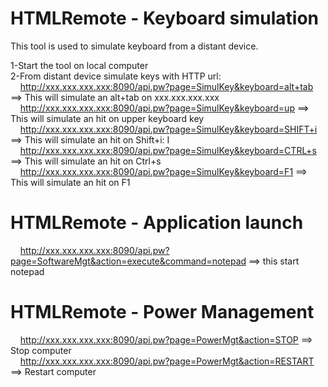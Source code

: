 # HTMLRemote - Keyboard simulation

This tool is used to simulate keyboard from a distant device.

1-Start the tool on local computer</br>
2-From distant device simulate keys with HTTP url: </br>
&nbsp;&nbsp;&nbsp;&nbsp;http://xxx.xxx.xxx.xxx:8090/api.pw?page=SimulKey&keyboard=alt+tab ==> This will simulate an alt+tab on xxx.xxx.xxx.xxx</br>
&nbsp;&nbsp;&nbsp;&nbsp;http://xxx.xxx.xxx.xxx:8090/api.pw?page=SimulKey&keyboard=up ==> This will simulate an hit on upper keyboard key</br>
&nbsp;&nbsp;&nbsp;&nbsp;http://xxx.xxx.xxx.xxx:8090/api.pw?page=SimulKey&keyboard=SHIFT+i ==> This will simulate an hit on Shift+i: I</br>
&nbsp;&nbsp;&nbsp;&nbsp;http://xxx.xxx.xxx.xxx:8090/api.pw?page=SimulKey&keyboard=CTRL+s ==> This will simulate an hit on Ctrl+s</br>
&nbsp;&nbsp;&nbsp;&nbsp;http://xxx.xxx.xxx.xxx:8090/api.pw?page=SimulKey&keyboard=F1 ==> This will simulate an hit on F1</br>

# HTMLRemote - Application launch
&nbsp;&nbsp;&nbsp;&nbsp;http://xxx.xxx.xxx.xxx:8090/api.pw?page=SoftwareMgt&action=execute&command=notepad ==> this start notepad

# HTMLRemote - Power Management
&nbsp;&nbsp;&nbsp;&nbsp;http://xxx.xxx.xxx.xxx:8090/api.pw?page=PowerMgt&action=STOP ==> Stop computer</br>
&nbsp;&nbsp;&nbsp;&nbsp;http://xxx.xxx.xxx.xxx:8090/api.pw?page=PowerMgt&action=RESTART ==> Restart computer
